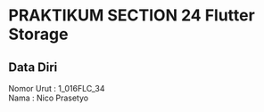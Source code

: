 # PRAKTIKUM SECTION 24 Flutter Storage

## Data Diri
Nomor Urut  : 1_016FLC_34 <br>
Nama        : Nico Prasetyo <br>